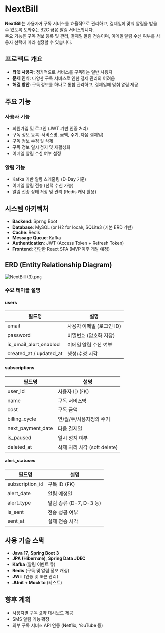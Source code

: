 # NextBill

**NextBill**는 사용자가 구독 서비스를 효율적으로 관리하고, 결제일에 맞춰 알림을 받을 수 있도록 도와주는 B2C 금융 알림 서비스입니다.  
주요 기능은 구독 정보 등록 및 관리, 결제일 알림 전송이며, 이메일 알림 수신 여부를 사용자 선택에 따라 설정할 수 있습니다.

## 프로젝트 개요

- **타겟 사용자**: 정기적으로 서비스를 구독하는 일반 사용자
- **문제 인식**: 다양한 구독 서비스로 인한 결제 관리의 어려움
- **해결 방안**: 구독 정보를 하나로 통합 관리하고, 결제일에 맞춰 알림 제공

## 주요 기능

### 사용자 기능

- 회원가입 및 로그인 (JWT 기반 인증 처리)
- 구독 정보 등록 (서비스명, 금액, 주기, 다음 결제일)
- 구독 정보 수정 및 삭제
- 구독 정보 일시 정지 및 재활성화
- 이메일 알림 수신 여부 설정

### 알림 기능

- Kafka 기반 알림 스케줄링 (D-Day 기준)
- 이메일 알림 전송 (선택 수신 가능)
- 알림 전송 상태 저장 및 관리 (Redis 캐시 활용)

## 시스템 아키텍처

- **Backend**: Spring Boot
- **Database**: MySQL (or H2 for local), SQLite3 (기본 ERD 기반)
- **Cache**: Redis
- **Message Queue**: Kafka
- **Authentication**: JWT (Access Token + Refresh Token)
- **Frontend**: 간단한 React SPA (MVP 이후 개발 예정)

## ERD (Entity Relationship Diagram)

![NextBill (3).png](../../../Downloads/NextBill%20%283%29.png)
### 주요 테이블 설명

#### users

| 필드명 | 설명 |
|--------|------|
| email | 사용자 이메일 (로그인 ID) |
| password | 비밀번호 (암호화 저장) |
| is_email_alert_enabled | 이메일 알림 수신 여부 |
| created_at / updated_at | 생성/수정 시각 |

#### subscriptions

| 필드명 | 설명 |
|--------|------|
| user_id | 사용자 ID (FK) |
| name | 구독 서비스명 |
| cost | 구독 금액 |
| billing_cycle | 연/월/주/사용자정의 주기 |
| next_payment_date | 다음 결제일 |
| is_paused | 일시 정지 여부 |
| deleted_at | 삭제 처리 시각 (soft delete) |

#### alert_statuses

| 필드명 | 설명 |
|--------|------|
| subscription_id | 구독 ID (FK) |
| alert_date | 알림 예정일 |
| alert_type | 알림 종류 (D-7, D-3 등) |
| is_sent | 전송 성공 여부 |
| sent_at | 실제 전송 시각 |

## 사용 기술 스택

- **Java 17**, **Spring Boot 3**
- **JPA (Hibernate)**, **Spring Data JDBC**
- **Kafka** (알림 이벤트 큐)
- **Redis** (구독 및 알림 정보 캐싱)
- **JWT** (인증 및 토큰 관리)
- **JUnit + Mockito** (테스트)

## 향후 계획

- 사용자별 구독 요약 대시보드 제공
- SMS 알림 기능 확장
- 외부 구독 서비스 API 연동 (Netflix, YouTube 등)

